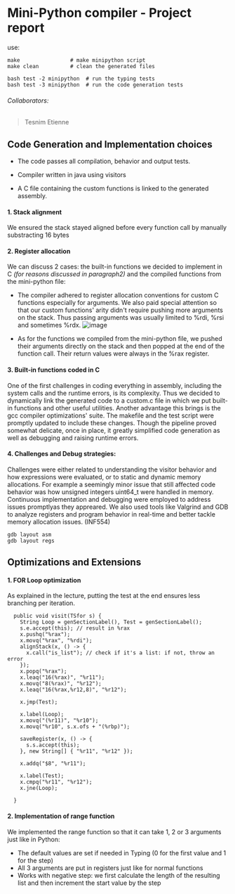 # Mini-Python compiler - Project report
use:
```
make                # make minipython script
make clean          # clean the generated files

bash test -2 minipython  # run the typing tests
bash test -3 minipython  # run the code generation tests
```
###### Collaborators:

> Tesnim
> Etienne 

## Code Generation and Implementation choices

- The code passes all compilation, behavior and output tests.

- Compiler written in java using visitors

- A C file containing the custom functions is linked to the generated assembly.
 

#### 1. Stack alignment
We ensured the stack stayed aligned before every function call by manually substracting 16 bytes


#### 2. Register allocation
We can discuss 2 cases: the built-in functions we decided to implement in C *(for reasons discussed in paragraph2)* and the compiled functions from the mini-python file: 
- The compiler adhered to register allocation conventions for custom C functions especially for arguments. We also paid special attention so that our custom functions' arity didn't require pushing more arguments on the stack. Thus passing arguments was usually limited to %rdi, %rsi and sometimes %rdx.
![image](https://hackmd.io/_uploads/BJaCiFV0p.png)

- As for the functions we compiled from the mini-python file, we pushed their arguments directly on the stack and then popped at the end of the function call. Their return values were always in the %rax register. 




#### 3. Built-in functions coded in C

One of the first challenges in coding everything in assembly, including the system calls and the runtime errors, is its complexity. 
Thus we decided to dynamically link the generated code to a custom.c file in which we put built-in functions and other useful utilities. Another advantage this brings is the gcc compiler optimizations' suite. 
The makefile and the test script were promptly updated to include these changes.
Though the pipeline proved somewhat delicate, once in place, it greatly simplified code generation as well as debugging and raising runtime errors.



#### 4. Challenges and Debug strategies:

Challenges were either related to understanding the visitor behavior and how expressions were evaluated, or to static and dynamic memory allocations.
For example a seemingly minor issue that still affected code behavior was how unsigned integers uint64_t were handled in memory. 
Continuous implementation and debugging were employed to address issues promptlyas they appreared. We also used tools like Valgrind and GDB to analyze registers and program behavior in real-time and better tackle memory allocation issues. (INF554)
```
gdb layout asm
gdb layout regs
```

## Optimizations and Extensions
#### 1. FOR Loop optimization

As explained in the lecture, putting the test at the end ensures less branching per iteration.

```
  public void visit(TSfor s) {
    String Loop = genSectionLabel(), Test = genSectionLabel();
    s.e.accept(this); // result in %rax
    x.pushq("%rax");
    x.movq("%rax", "%rdi");
    alignStack(x, () -> {
      x.call("is_list"); // check if it's a list: if not, throw an error
    });
    x.popq("%rax");
    x.leaq("16(%rax)", "%r11");
    x.movq("8(%rax)", "%r12");
    x.leaq("16(%rax,%r12,8)", "%r12");

    x.jmp(Test);

    x.label(Loop);
    x.movq("(%r11)", "%r10");
    x.movq("%r10", s.x.ofs + "(%rbp)");

    saveRegister(x, () -> {
      s.s.accept(this);
    }, new String[] { "%r11", "%r12" });

    x.addq("$8", "%r11");

    x.label(Test);
    x.cmpq("%r11", "%r12");
    x.jne(Loop);

  }
```

#### 2. Implementation of range function
We implemented the range function so that it can take 1, 2 or 3 arguments just like in Python:
- The default values are set if needed in Typing (0 for the first value and 1 for the step)
- All 3 arguments are put in registers just like for normal functions
- Works with negative step: we first calculate the length of the resulting list and then increment the start value by the step



